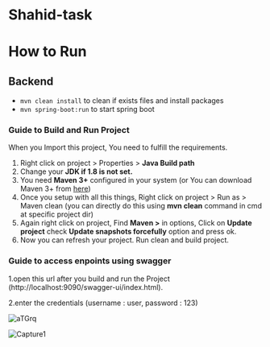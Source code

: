 # Shahid-task

<h1>How to Run </h1>

<h2> Backend </h2>
<ul>

<li><code>mvn clean install</code> to clean if exists files and install packages</li>
<li><code>mvn spring-boot:run</code>  to start spring boot</li>
</ul>


<h3>Guide to Build and Run Project</h3>
When you Import this project, You need to fulfill the requirements.

1. Right click on project > Properties > **Java Build path**
2. Change your **JDK if 1.8 is not set.**
3. You need **Maven 3+** configured in your system (or You can download Maven 3+ from [here](https://maven.apache.org/download.cgi))
4. Once you setup with all this things,
Right click on project > Run as > Maven clean (you can directly do this using **mvn clean** command in cmd at specific project dir)
5. Again right click on project, Find **Maven >** in options, Click on **Update project**
check **Update snapshots forcefully** option and press ok.
6. Now you can refresh your project. Run clean and build project.

<h3>Guide to access enpoints using swagger</h3>

1.open this url after you build and run the Project (http://localhost:9090/swagger-ui/index.html).

2.enter the credentials (username : user, password : 123)

![aTGrq](https://user-images.githubusercontent.com/40933527/159552539-c8a8098e-6d29-43d0-b4ea-525d24bf25d7.jpg)

![Capture1](https://user-images.githubusercontent.com/40933527/159552063-e3e93f60-1f1a-451f-8fac-2d8b7578a39b.PNG)

